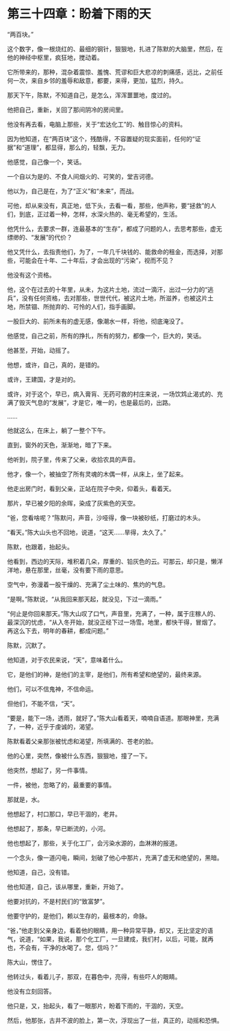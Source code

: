 # 第三十四章：盼着下雨的天

“两百块。”

这个数字，像一根烧红的、最细的钢针，狠狠地，扎进了陈默的大脑里，然后，在他的神经中枢里，疯狂地，搅动着。

它所带来的，那种，混杂着震惊、羞愧、荒谬和巨大悲凉的刺痛感，远比，之前任何一次，来自乡邻的羞辱和敌意，都要，来得，更加，猛烈，持久。

那天下午，陈默，不知道自己，是怎么，浑浑噩噩地，度过的。

他把自己，重新，关回了那间阴冷的房间里。

他没有再去看，电脑上那些，关于“宏达化工”的、触目惊心的资料。

因为他知道，在“两百块”这个，残酷得，不容置疑的现实面前，任何的“证据”和“道理”，都显得，那么的，轻飘，无力。

他感觉，自己像一个，笑话。

一个自以为是的、不食人间烟火的、可笑的，堂吉诃德。

他以为，自己是在，为了“正义”和“未来”，而战。

可他，却从来没有，真正地，低下头，去看一看，那些，他声称，要“拯救”的人们，到底，正过着一种，怎样，水深火热的、毫无希望的，生活。

他凭什么，去要求一群，连最基本的“生存”，都成了问题的人，去思考那些，虚无缥缈的、“发展”的代价？

他又凭什么，去指责他们，为了，一年几千块钱的、能救命的租金，而选择，对那些，可能会在十年、二十年后，才会出现的“污染”，视而不见？

他没有这个资格。

他，这个在过去的十年里，从未，为这片土地，流过一滴汗，出过一分力的“逃兵”，没有任何资格，去对那些，世世代代，被这片土地，所滋养，也被这片土地，所禁锢、所抛弃的、可怜的人们，指手画脚。

一股巨大的、前所未有的虚无感，像潮水一样，将他，彻底淹没了。

他感觉，自己之前，所有的挣扎，所有的努力，都像一个，巨大的，笑话。

他甚至，开始，动摇了。

他想，或许，自己，真的，是错的。

或许，王建国，才是对的。

或许，对于这个，早已，病入膏肓、无药可救的村庄来说，一场饮鸩止渴式的、充满了毁灭气息的“发展”，才是它，唯一的，也是最后的，出路。

……

他就这么，在床上，躺了一整个下午。

直到，窗外的天色，渐渐地，暗了下来。

他听到，院子里，传来了父亲，收拾农具的声音。

他才，像一个，被抽空了所有灵魂的木偶一样，从床上，坐了起来。

他走出房门时，看到父亲，正站在院子中央，仰着头，看着天。

那片，早已被夕阳的余晖，染成了灰紫色的天空。

“爸，您看啥呢？”陈默问，声音，沙哑得，像一块被砂纸，打磨过的木头。

“看天。”陈大山头也不回地，说道，“这天……旱得，太久了。”

陈默，也跟着，抬起头。

他看到，西边的天际，堆积着几朵，厚重的、铅灰色的云。可那云，却只是，懒洋洋地，悬在那里，丝毫，没有要下雨的意思。

空气中，弥漫着一股干燥的、充满了尘土味的、焦灼的气息。

“是啊。”陈默说，“从我回来那天起，就没见，下过一滴雨。”

“何止是你回来那天。”陈大山叹了口气，声音里，充满了，一种，属于庄稼人的、最深沉的忧虑，“从入冬开始，就没正经下过一场雪。地里，都快干得，冒烟了。再这么下去，明年的春耕，都成问题。”

陈默，沉默了。

他知道，对于农民来说，“天”，意味着什么。

它，是他们的神，是他们的主宰，是他们，所有希望和绝望的，最终来源。

他们，可以不信鬼神，不信命运。

但他们，不能不信，“天”。

“要是，能下一场，透雨，就好了。”陈大山看着天，喃喃自语道。那眼神里，充满了，一种，近乎于虔诚的，渴望。

陈默看着父亲那张被忧虑和渴望，所填满的、苍老的脸。

他的心里，突然，像被什么东西，狠狠地，撞了一下。

他突然，想起了，另一件事情。

一件，被他，忽略了的，最重要的事情。

那就是，水。

他想起了，村口那口，早已干涸的，老井。

他想起了，那条，早已断流的，小河。

他也想起了，那些，关于化工厂，会污染水源的，血淋淋的报道。

一个念头，像一道闪电，瞬间，划破了他心中那片，充满了虚无和绝望的，黑暗。

他知道，自己，没有错。

他也知道，自己，该从哪里，重新，开始了。

他要对抗的，不是村民们的“致富梦”。

他要守护的，是他们，赖以生存的，最根本的，命脉。

“爸，”他走到父亲身边，看着他的眼睛，用一种异常平静，却又，无比坚定的语气，说道，“如果，我说，那个化工厂，一旦建成，我们村，以后，可能，就再也，不会有，干净的水喝了。您，信吗？”

陈大山，愣住了。

他转过头，看着儿子，那双，在暮色中，亮得，有些吓人的眼睛。

他没有立刻回答。

他只是，又，抬起头，看了一眼那片，盼着下雨的，干涸的，天空。

然后，他那张，古井不波的脸上，第一次，浮现出了一丝，真正的，动摇和恐惧。